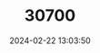 ---
title: "30700"
category: "Juglans olanchana"
draft: false
date: 2024-02-22 13:03:50
languages:
  Spanish; Castilian: ["Cedro nogal", "Nogal"]
---
